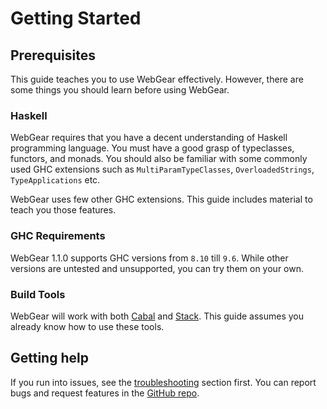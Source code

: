 # Getting Started

## Prerequisites
This guide teaches you to use WebGear effectively. However, there are some things you should learn before using WebGear.

### Haskell
WebGear requires that you have a decent understanding of Haskell programming language. You must have a good grasp of
typeclasses, functors, and monads. You should also be familiar with some commonly used GHC extensions such as
`MultiParamTypeClasses`, `OverloadedStrings`, `TypeApplications` etc.

WebGear uses few other GHC extensions. This guide includes material to teach you those features.

### GHC Requirements
WebGear 1.1.0 supports GHC versions from `8.10` till `9.6`. While other versions are untested and unsupported, you can
try them on your own.

### Build Tools
WebGear will work with both [Cabal](https://cabal.readthedocs.io/) and [Stack](https://haskellstack.org/). This guide
assumes you already know how to use these tools.

## Getting help
If you run into issues, see the [troubleshooting](../reference/troubleshooting.md) section first. You can
report bugs and request features in the [GitHub repo](https://github.com/haskell-webgear/webgear).

